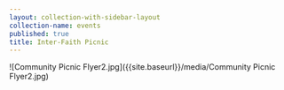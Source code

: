 ```yaml
---
layout: collection-with-sidebar-layout
collection-name: events
published: true
title: Inter-Faith Picnic
---
```

![Community Picnic Flyer2.jpg]({{site.baseurl}}/media/Community Picnic Flyer2.jpg)
